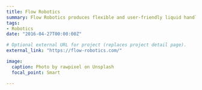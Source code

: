 ```yaml
---
title: Flow Robotics
summary: Flow Robotics produces flexible and user-friendly liquid handling robots for automation of pipetting tasks in laboratories.
tags:
- Robotics
date: "2016-04-27T00:00:00Z"

# Optional external URL for project (replaces project detail page).
external_link: "https://flow-robotics.com/"

image:
  caption: Photo by rawpixel on Unsplash
  focal_point: Smart

---
```

